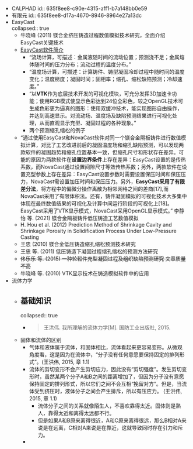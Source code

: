- CALPHAD
  id:: 635f8ee8-c90e-4315-aff1-b7a148bb0e59
- 有限元
  id:: 635f8ee8-d17a-4670-8946-8964e27a13dc
- EasyCast    
  collapsed:: true
	- 牛晓峰 (2011) 镁合金挤压铸造过程数值模拟技术研究，全面介绍EasyCast关键技术
	- [EasyCast软件简介](https://max.book118.com/html/2017/0625/118011717.shtm)
		- “流场计算，可描述：金属液随时间的流动位置；预测浇不足；金属熔体随时间的压力分布；流动过程的温度分布。”
		- “温度场计算，可描述：计算铸件、铸型凝固冷却过程中随时间的温度变化；温度梯度；凝固时间；固相率；缩孔、缩松缺陷预测；冷却速度。”
		- “以**VTK**作为底层技术开发的可视化模块，可充分发挥3D加速卡功能；使用RGB模式使显示色彩达到24位全彩色，较之OpenGL技术可生成色彩更为逼真的图形：使用双缓冲技术，能实现图形自由操作，并达到高速显示。对流动场、温度场及缺陷预测结果进行可视化处理，从而直观显示充型、凝固过程的各种现象。”
		- 两个预测缩孔缩松的例子
	- “通过使用EasyCast和NovaCast软件对同一个镁合金隔板铸件进行数值模拟计算，对比了工艺改进前后的凝固温度场和缩孔缺陷预测，可以发现两款软件的凝固趋势和缩孔位置基本一致，但缩孔尺寸和形状存在差异。可能的原因为两款软件在**设置边界条件**上存在差异：EasyCast设置的是传热系数，而NovaCast通过设置间隙尺寸等效传热系数；另外，两款软件在设置充型参数上存在差异：EasyCast设置参数时需要设置保压时间和保压压力，NovaCast需设置加压时间和保压压力。另外，**EasyCast采用了有限差分法**，将方程中的偏微分操作离散为相邻网格之间的差商[17],而NovaCast采用了有限体积法。还有，铸件凝固模拟的可视化技术大多集中体现在最终数值结果的可视化及计算中间运行阶段的可视化上[18]。EasyCast采用了VTK显示模式，NovaCast采用OpenGL显示模式。” 李静怡 等. (2021) 镁合金隔板铸件低压铸造工艺数值模拟
	- H. Hou et al. (2012) Prediction Method of Shrinkage Cavity and Shrinkage Porosity in Solidification Process Under Low-Pressure Casting
	- 王忠 (2010) 镁合金低压铸造缩孔缩松预测技术研究
	- 王忠 等. (2011) 低压铸造下凝固过程缩孔缩松的预测方法研究
	- ~~佟乐乐 等. (2015) 一种轮毂件充型凝固过程及组织缺陷预测研究 文章质量不高~~
	- 牛晓峰 等. (2010) VTK显示技术在铸造模拟软件中的应用
- 流体力学
	- ## 基础知识
	  collapsed:: true
		- > 王洪伟. 我所理解的流体力学[M]. 国防工业出版社, 2015.
	- 固体和流体的区别
		- 气体和液体属于流体，和固体相比，流体看起来更容易变形。从微观角度看，这是因为在流体中，“分子没有任何意愿要保持固定的排列形式”。(王洪伟, 2015, 章 1.1)
		- 流体的剪切变形不会产生剪切应力，因此没有“剪切强度”。发生剪切变形时，虽然某两个分子A和B之间的距离增加了，但因为分子没有意愿保持固定的排列形式，所以它们之间不会互相“挽留对方”。但是，当流体受到挤压时，液体分子之间会产生排斥，所以有压应力。 (王洪伟, 2015, 章 1.1)
			- 流体分子之间的关系就像陌生人，不喜欢靠得太近。固体则是熟人，靠得太近和离得太远都不行。
			- 但是如果A和B原来离得很近，A和C原来离得很远，那么B相对A来说是在远离，C相对A来说是在靠近，这就导致同时存在引力和斥力。
		-